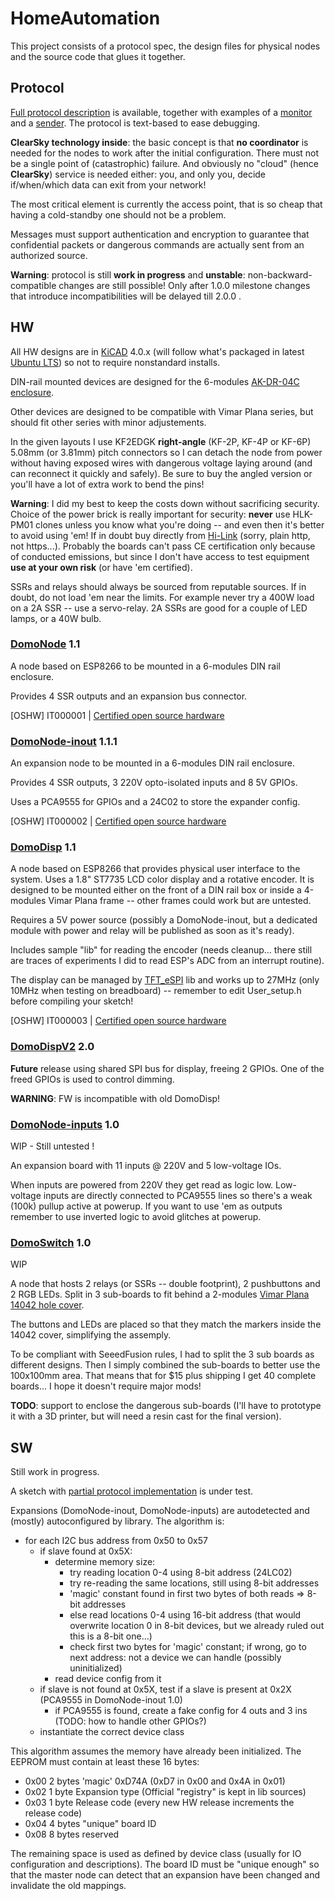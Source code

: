 # HomeAutomation

This project consists of a protocol spec, the design files for physical nodes and the source code that glues it together.

## Protocol

[Full protocol description](protocol/protocol.txt) is available, together with examples of a [monitor](protocol/dom-monitor.py) and a [sender](protocol/dom-send.py). The protocol is text-based to ease debugging.

**ClearSky technology inside**: the basic concept is that **no coordinator** is needed for the nodes to work after the initial configuration. There must not be a single point of (catastrophic) failure. And obviously no "cloud" (hence **ClearSky**) service is needed either: you, and only you, decide if/when/which data can exit from your network!

The most critical element is currently the access point, that is so cheap that having a cold-standby one should not be a problem.

Messages must support authentication and encryption to guarantee that confidential packets or dangerous commands are actually sent from an authorized source.

**Warning**: protocol is still **work in progress** and **unstable**: non-backward-compatible changes are still possible! Only after 1.0.0 milestone changes that introduce incompatibilities will be delayed till 2.0.0 .

## HW

All HW designs are in [KiCAD](http://kicad-pcb.org/) 4.0.x (will follow what's packaged in latest [Ubuntu LTS](https://www.ubuntu.com/)) so not to require nonstandard installs.

DIN-rail mounted devices are designed for the 6-modules [AK-DR-04C enclosure](https://www.aliexpress.com/item/-/1733706262.html).

Other devices are designed to be compatible with Vimar Plana series, but should fit other series with minor adjustements.

In the given layouts I use KF2EDGK **right-angle** (KF-2P, KF-4P or KF-6P) 5.08mm (or 3.81mm) pitch connectors so I can detach the node from power without having exposed wires with dangerous voltage laying around (and can reconnect it quickly and safely). Be sure to buy the angled version or you'll have a lot of extra work to bend the pins!

**Warning**: I did my best to keep the costs down without sacrificing security. Choice of the power brick is really important for security: **never** use HLK-PM01 clones unless you know what you're doing -- and even then it's better to avoid using 'em! If in doubt buy directly from [Hi-Link](http://www.hlktech.net/) (sorry, plain http, not https...). Probably the boards can't pass CE certification only because of conducted emissions, but since I don't have access to test equipment **use at your own risk** (or have 'em certified).

SSRs and relays should always be sourced from reputable sources. If in doubt, do not load 'em near the limits. For example never try a 400W load on a 2A SSR -- use a servo-relay. 2A SSRs are good for a couple of LED lamps, or a 40W bulb.

### [DomoNode](domonode) 1.1

A node based on ESP8266 to be mounted in a 6-modules DIN rail enclosure.

Provides 4 SSR outputs and an expansion bus connector.

[OSHW] IT000001 | [Certified open source hardware](https://oshwa.org/cert)

### [DomoNode-inout](domonode-inout) 1.1.1

An expansion node to be mounted in a 6-modules DIN rail enclosure.

Provides 4 SSR outputs, 3 220V opto-isolated inputs and 8 5V GPIOs.

Uses a PCA9555 for GPIOs and a 24C02 to store the expander config.

[OSHW] IT000002 | [Certified open source hardware](https://oshwa.org/cert)

### [DomoDisp](domodisp) 1.1

A node based on ESP8266 that provides physical user interface to the system.
Uses a 1.8" ST7735 LCD color display and a rotative encoder.
It is designed to be mounted either on the front of a DIN rail box or inside
a 4-modules Vimar Plana frame -- other frames could work but are untested.

Requires a 5V power source (possibly a DomoNode-inout, but a dedicated module
with power and relay will be published as soon as it's ready).

Includes sample "lib" for reading the encoder (needs cleanup... there still
are traces of experiments I did to read ESP's ADC from an interrupt routine).

The display can be managed by [TFT_eSPI](https://github.com/Bodmer/TFT_eSPI)
lib and works up to 27MHz (only 10MHz when testing on breadboard) -- remember
to edit User_setup.h before compiling your sketch!

[OSHW] IT000003 | [Certified open source hardware](https://oshwa.org/cert)

### [DomoDispV2](domodisp2) 2.0

**Future** release using shared SPI bus for display, freeing 2 GPIOs. One of
the freed GPIOs is used to control dimming.

**WARNING**: FW is incompatible with old DomoDisp!

### [DomoNode-inputs](domonode-inputs) 1.0

WIP - Still untested !

An expansion board with 11 inputs @ 220V and 5 low-voltage IOs.

When inputs are powered from 220V they get read as logic low.
Low-voltage inputs are directly connected to PCA9555 lines so there's a weak
(100k) pullup active at powerup. If you want to use 'em as outputs remember
to use inverted logic to avoid glitches at powerup.

### [DomoSwitch](domoswitch) 1.0

WIP

A node that hosts 2 relays (or SSRs -- double footprint), 2 pushbuttons and 2
RGB LEDs. Split in 3 sub-boards to fit behind a 2-modules
[Vimar Plana 14042 hole cover](https://www.vimar.com/it/it/catalog/product/index/code/14042).

The buttons and LEDs are placed so that they match the markers inside the 14042
cover, simplifying the assemply.

To be compliant with SeeedFusion rules, I had to split the 3 sub boards as different designs.
Then I simply combined the sub-boards to better use the 100x100mm area. That means that for
$15 plus shipping I get 40 complete boards... I hope it doesn't require major mods!

**TODO**: support to enclose the dangerous sub-boards (I'll have to prototype it
with a 3D printer, but will need a resin cast for the final version).

## SW

Still work in progress.

A sketch with [partial protocol implementation](https://github.com/NdK73/Domotic)
is under test.

Expansions (DomoNode-inout, DomoNode-inputs) are autodetected and (mostly)
autoconfigured by library. The algorithm is:
  - for each I2C bus address from 0x50 to 0x57
    - if slave found at 0x5X:
      - determine memory size:
        - try reading location 0-4 using 8-bit address (24LC02)
        - try re-reading the same locations, still using 8-bit addresses
        - 'magic' constant found in first two bytes of both reads => 8-bit addresses
        - else read locations 0-4 using 16-bit address (that would overwrite
          location 0 in 8-bit devices, but we already ruled out this
          is a 8-bit one...)
        - check first two bytes for 'magic' constant; if wrong, go to next
          address: not a device we can handle (possibly uninitialized)
      - read device config from it
    - if slave is not found at 0x5X, test if a slave is present at 0x2X
      (PCA9555 in DomoNode-inout 1.0)
      - if PCA9555 is found, create a fake config for 4 outs and 3 ins (TODO:
        how to handle other GPIOs?)
    - instantiate the correct device class

This algorithm assumes the memory have already been initialized.
The EEPROM must contain at least these 16 bytes:
  - 0x00 2 bytes 'magic' 0xD74A (0xD7 in 0x00 and 0x4A in 0x01)
  - 0x02 1 byte Expansion type (Official "registry" is kept in lib sources)
  - 0x03 1 byte Release code (every new HW release increments the release code)
  - 0x04 4 bytes "unique" board ID
  - 0x08 8 bytes reserved

The remaining space is used as defined by device class (usually for IO
configuration and descriptions).
The board ID must be "unique enough" so that the master node can detect that an
expansion have been changed and invalidate the old mappings.
